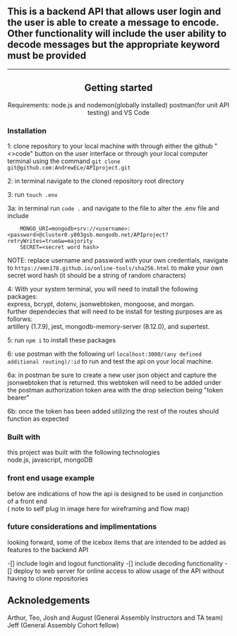 ## This is a backend API that allows user login and the user is able to create a message to encode. Other functionality will include the user ability to decode messages but the appropriate keyword must be provided 

<!-- add images here -->

---
<div align="center"> 

## Getting started

Requirements: node.js and nodemon(globally installed) postman(for unit API testing) and VS Code
</div>

### Installation

1: clone repository to your local machine with through either the github "<>code" button on the user interface or through your local computer terminal using the command `git clone git@github.com:AndrewELe/APIproject.git`

2: in terminal navigate to the cloned repository root directory

3: run `touch .env`

3a: in terminal run `code .` and navigate to the file to alter the .env file and include

        MONGO_URI=mongodb+srv://<username>:<password>@cluster0.y803gsb.mongodb.net/APIproject?retryWrites=true&w=majority
        SECRET=<secret word hash>

NOTE: replace username and password with your own credentials, navigate to `https://emn178.github.io/online-tools/sha256.html` to make your own secret word hash (it should be a string of random characters)

4: With your system terminal, you will need to install the following packages: <br> express, bcrypt, dotenv, jsonwebtoken, mongoose, and morgan. <br> further dependecies that will need to be install for testing purposes are as follorws: <br> artillery (1.7.9), jest, mongodb-memory-server (8.12.0), and supertest. <br>

5: run `npm i` to install these packages

6: use postman with the following url `localhost:3000/(any defined additional routing)/:id` to run and test the api on your local machine.

6a: in postman be sure to create a new user json object and capture the jsonwebtoken that is returned. this webtoken will need to be added under the postman authorization token area with the drop selection being "token bearer"

6b: once the token has been added utilizing the rest of the routes should function as expected

### Built with

this project was built with the following technologies <br>
node.js, javascript, mongoDB <br>

### front end usage example

below are indications of how the api is designed to be used in conjunction of a front end<br>
 ( note to self plug in image here for wireframing and flow map)

### future considerations and implimentations

looking forward, some of the icebox items that are intended to be added as features to the backend API

-[] include login and logout functionality
-[] include decoding functionality
-[] deploy to web server for online access to allow usage of the API without having to clone repositories

## Acknoledgements

Arthur, Teo, Josh and August (General Assembly Instructors and TA team)
Jeff (General Assembly Cohort fellow)
